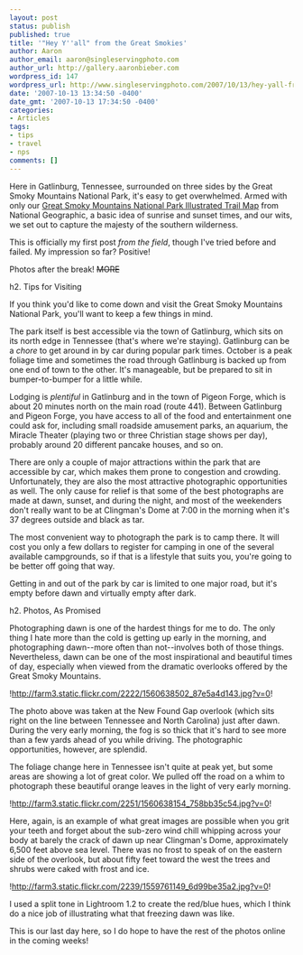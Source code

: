 ```yaml
---
layout: post
status: publish
published: true
title: '"Hey Y''all" from the Great Smokies'
author: Aaron
author_email: aaron@singleservingphoto.com
author_url: http://gallery.aaronbieber.com
wordpress_id: 147
wordpress_url: http://www.singleservingphoto.com/2007/10/13/hey-yall-from-the-great-smokies/
date: '2007-10-13 13:34:50 -0400'
date_gmt: '2007-10-13 17:34:50 -0400'
categories:
- Articles
tags:
- tips
- travel
- nps
comments: []
---
```

Here in Gatlinburg, Tennessee, surrounded on three sides by the Great
Smoky Mountains National Park, it's easy to get overwhelmed. Armed with
only our [Great Smoky Mountains National Park Illustrated Trail
Map](http://shop.nationalgeographic.com/shopping/product/detailmain.jsp?itemID=392&itemType=PRODUCT&RS=1&keyword=great+smoky+trail+map)
from National Geographic, a basic idea of sunrise and sunset times, and
our wits, we set out to capture the majesty of the southern wilderness.

This is officially my first post _from the field_, though I've tried
before and failed. My impression so far? Positive!

Photos after the break! ~~MORE~~

h2. Tips for Visiting

If you think you'd like to come down and visit the Great Smoky Mountains
National Park, you'll want to keep a few things in mind.

The park itself is best accessible via the town of Gatlinburg, which
sits on its north edge in Tennessee (that's where we're staying).
Gatlinburg can be a *chore* to get around in by car during popular
park times. October is a peak foliage time and sometimes the road
through Gatlinburg is backed up from one end of town to the other. It's
manageable, but be prepared to sit in bumper-to-bumper for a little
while.

Lodging is _plentiful_ in Gatlinburg and in the town of Pigeon Forge,
which is about 20 minutes north on the main road (route 441). Between
Gatlinburg and Pigeon Forge, you have access to all of the food and
entertainment one could ask for, including small roadside amusement
parks, an aquarium, the Miracle Theater (playing two or three Christian
stage shows per day), probably around 20 different pancake houses, and
so on.

There are only a couple of major attractions within the park that are
accessible by car, which makes them prone to congestion and crowding.
Unfortunately, they are also the most attractive photographic
opportunities as well. The only cause for relief is that some of the
best photographs are made at dawn, sunset, and during the night, and
most of the weekenders don't really want to be at Clingman's Dome at
7:00 in the morning when it's 37 degrees outside and black as tar.

The most convenient way to photograph the park is to camp there. It will
cost you only a few dollars to register for camping in one of the
several available campgrounds, so if that is a lifestyle that suits you,
you're going to be better off going that way.

Getting in and out of the park by car is limited to one major road, but
it's empty before dawn and virtually empty after dark.

h2. Photos, As Promised

Photographing dawn is one of the hardest things for me to do. The only
thing I hate more than the cold is getting up early in the morning, and
photographing dawn--more often than not--involves both of those things.
Nevertheless, dawn can be one of the most inspirational and beautiful
times of day, especially when viewed from the dramatic overlooks offered
by the Great Smoky Mountains.

!http://farm3.static.flickr.com/2222/1560638502_87e5a4d143.jpg?v=0!

The photo above was taken at the New Found Gap overlook (which sits
right on the line between Tennessee and North Carolina) just after dawn.
During the very early morning, the fog is so thick that it's hard to see
more than a few yards ahead of you while driving. The photographic
opportunities, however, are splendid.

The foliage change here in Tennessee isn't quite at peak yet, but some
areas are showing a lot of great color. We pulled off the road on a whim
to photograph these beautiful orange leaves in the light of very early
morning.

!http://farm3.static.flickr.com/2251/1560638154_758bb35c54.jpg?v=0!

Here, again, is an example of what great images are possible when you
grit your teeth and forget about the sub-zero wind chill whipping across
your body at barely the crack of dawn up near Clingman's Dome,
approximately 6,500 feet above sea level. There was no frost to speak of
on the eastern side of the overlook, but about fifty feet toward the
west the trees and shrubs were caked with frost and ice.

!http://farm3.static.flickr.com/2239/1559761149_6d99be35a2.jpg?v=0!

I used a split tone in Lightroom 1.2 to create the red/blue hues, which
I think do a nice job of illustrating what that freezing dawn was like.

This is our last day here, so I do hope to have the rest of the photos
online in the coming weeks!
